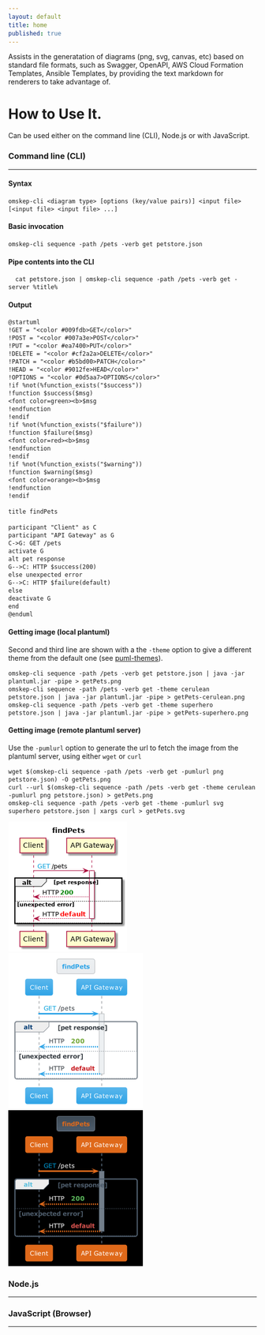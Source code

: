 ```yaml
---
layout: default
title: home
published: true
---
```


Assists in the generatation of diagrams (png, svg, canvas, etc) based on standard file formats, such as Swagger, OpenAPI, AWS Cloud Formation Templates, Ansible Templates, by providing the text markdown for renderers to take advantage of.

# How to Use It.
Can be used either on the command line (CLI), Node.js or with JavaScript.

### Command line (CLI)
<hr/>
  
#### Syntax
~~~
omskep-cli <diagram type> [options (key/value pairs)] <input file> [<input file> <input file> ...]

~~~

#### Basic invocation
~~~
omskep-cli sequence -path /pets -verb get petstore.json
~~~

#### Pipe contents into the CLI
~~~
  cat petstore.json | omskep-cli sequence -path /pets -verb get -server %title% 
~~~

#### Output
~~~
@startuml
!GET = "<color #009fdb>GET</color>"
!POST = "<color #007a3e>POST</color>"
!PUT = "<color #ea7400>PUT</color>"
!DELETE = "<color #cf2a2a>DELETE</color>"
!PATCH = "<color #b5bd00>PATCH</color>"
!HEAD = "<color #9012fe>HEAD</color>"
!OPTIONS = "<color #0d5aa7>OPTIONS</color>"
!if %not(%function_exists("$success"))
!function $success($msg)
<font color=green><b>$msg
!endfunction
!endif
!if %not(%function_exists("$failure"))
!function $failure($msg)
<font color=red><b>$msg
!endfunction
!endif
!if %not(%function_exists("$warning"))
!function $warning($msg)
<font color=orange><b>$msg
!endfunction
!endif

title findPets

participant "Client" as C
participant "API Gateway" as G
C->G: GET /pets
activate G
alt pet response
G-->C: HTTP $success(200)
else unexpected error
G-->C: HTTP $failure(default)
else 
deactivate G
end
@enduml

~~~

#### Getting image (local plantuml)
Second and third line are shown with a the ``-theme`` option to give a different theme from the default one (see [puml-themes](https://bschwarz.github.io/puml-themes/)).
~~~
omskep-cli sequence -path /pets -verb get petstore.json | java -jar plantuml.jar -pipe > getPets.png
omskep-cli sequence -path /pets -verb get -theme cerulean petstore.json | java -jar plantuml.jar -pipe > getPets-cerulean.png
omskep-cli sequence -path /pets -verb get -theme superhero petstore.json | java -jar plantuml.jar -pipe > getPets-superhero.png
~~~

#### Getting image (remote plantuml server)
Use the ``-pumlurl`` option to generate the url to fetch the image from the plantuml server, using either ``wget`` or ``curl``
~~~
wget $(omskep-cli sequence -path /pets -verb get -pumlurl png petstore.json) -O getPets.png
curl --url $(omskep-cli sequence -path /pets -verb get -theme cerulean -pumlurl png petstore.json) > getPets.png
omskep-cli sequence -path /pets -verb get -theme -pumlurl svg superhero petstore.json | xargs curl > getPets.svg
~~~

![getPets Diagram](getPets.png) ![getPets Cerulean Diagram](getPets-cerulean.png) ![getPets Superhero Diagram](getPets-superhero.png)


### Node.js
<hr/>

### JavaScript (Browser)
<hr/>

